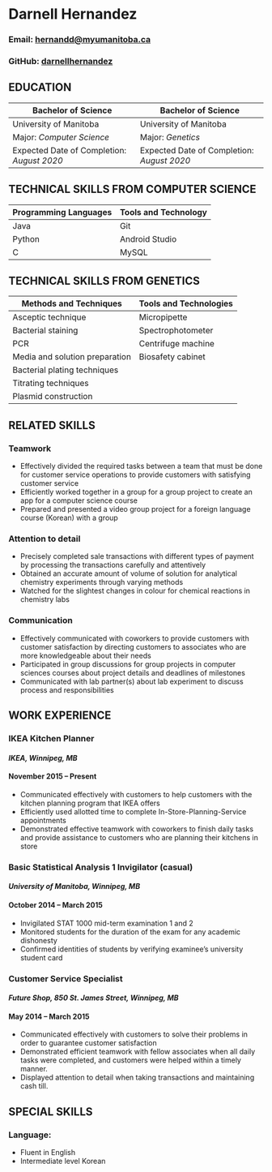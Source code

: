 # Darnell Hernandez

### Email: hernandd@myumanitoba.ca

### GitHub: [darnellhernandez](https://github.com/darnellhernandez)

## EDUCATION

| **Bachelor of Science**                    |**Bachelor of Science**                    |
| ---                                        | ---                                       |
| University of Manitoba                     | University of Manitoba                    |
| Major: _Computer Science_                  | Major: _Genetics_                         |
| Expected Date of Completion: _August 2020_ | Expected Date of Completion: _August 2020_|


## TECHNICAL SKILLS FROM COMPUTER SCIENCE

| **Programming Languages**| **Tools and Technology** |
|---                       |---                       |
| Java                     | Git                      |
| Python                   | Android Studio           |
| C                        | MySQL                    |

## TECHNICAL SKILLS FROM GENETICS 
 
| **Methods and Techniques**     | **Tools and Technologies** |
| ---                            | ---                        |
| Asceptic technique             | Micropipette               |
| Bacterial staining             | Spectrophotometer          |
| PCR                            | Centrifuge machine         |
| Media and solution preparation | Biosafety cabinet          |
| Bacterial plating techniques   |                            |
| Titrating techniques           |                            |
| Plasmid construction           |                            |

## RELATED SKILLS

### Teamwork 
- Effectively divided the required tasks between a team that must be done for customer service operations to provide customers with satisfying customer service 
- Efficiently worked together in a group for a group project to create an app for a computer science course
- Prepared and presented a video group project for a foreign language course (Korean) with a group

### Attention to detail
- Precisely completed sale transactions with different types of payment by processing the transactions carefully and attentively 
- Obtained an accurate amount of volume of solution for analytical chemistry experiments through varying methods
- Watched for the slightest changes in colour for chemical reactions in chemistry labs

### Communication 
- Effectively communicated with coworkers to provide customers with customer satisfaction by directing customers to associates who are more knowledgeable about their needs  
- Participated in group discussions for group projects in computer sciences courses about project details and deadlines of milestones 
- Communicated with lab partner(s) about lab experiment to discuss process and responsibilities 

## WORK EXPERIENCE

### IKEA Kitchen Planner 						                                     
#### _IKEA, Winnipeg, MB_
#### November 2015 – Present
- Communicated effectively with customers to help customers with the kitchen planning program that IKEA offers 
- Efficiently used allotted time to complete In-Store-Planning-Service appointments 
- Demonstrated effective teamwork with coworkers to finish daily tasks and provide assistance to customers who are planning their kitchens in store 

### Basic Statistical Analysis 1 Invigilator (casual)             		           
#### _University of Manitoba, Winnipeg, MB_
#### October 2014 – March 2015
- Invigilated STAT 1000 mid-term examination 1 and 2
- Monitored students for the duration of the exam for any academic dishonesty
- Confirmed identities of students by verifying examinee’s university student card 

### Customer Service Specialist                                                       
#### _Future Shop, 850 St. James Street, Winnipeg, MB_
#### May 2014 – March 2015
- Communicated effectively with customers to solve their problems in order to guarantee customer satisfaction
- Demonstrated efficient teamwork with fellow associates when all daily tasks were completed, and customers were helped within a timely manner. 
- Displayed attention to detail when taking transactions and maintaining cash till. 

## SPECIAL SKILLS

### Language:
- Fluent in English
- Intermediate level Korean
